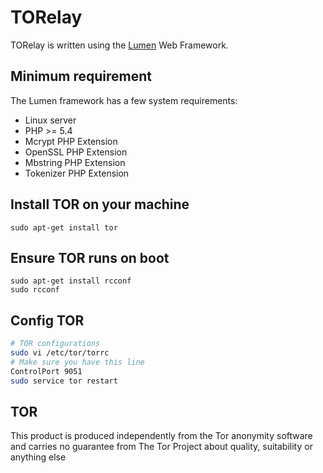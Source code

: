 # TORelay

TORelay is written using the [Lumen](http://lumen.laravel.com/) Web Framework.

## Minimum requirement
The Lumen framework has a few system requirements:

- Linux server
- PHP >= 5.4
- Mcrypt PHP Extension
- OpenSSL PHP Extension
- Mbstring PHP Extension
- Tokenizer PHP Extension

## Install TOR on your machine
```
sudo apt-get install tor
```

## Ensure TOR runs on boot
```
sudo apt-get install rcconf
sudo rcconf
```

## Config TOR
```bash
# TOR configurations
sudo vi /etc/tor/torrc
# Make sure you have this line
ControlPort 9051
sudo service tor restart
```

## TOR
This product is produced independently from the Tor anonymity software and carries no guarantee from
The Tor Project about quality, suitability or anything else

